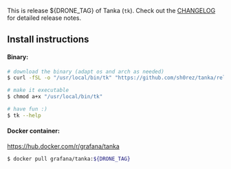 This is release ${DRONE_TAG} of Tanka (`tk`). Check out the [CHANGELOG](CHANGELOG.md) for detailed release notes.
## Install instructions

#### Binary:
```bash
# download the binary (adapt os and arch as needed)
$ curl -fSL -o "/usr/local/bin/tk" "https://github.com/sh0rez/tanka/releases/download/${DRONE_TAG}/img-linux-amd64"

# make it executable
$ chmod a+x "/usr/local/bin/tk"

# have fun :)
$ tk --help
```

#### Docker container:
https://hub.docker.com/r/grafana/tanka
```bash
$ docker pull grafana/tanka:${DRONE_TAG}
```

